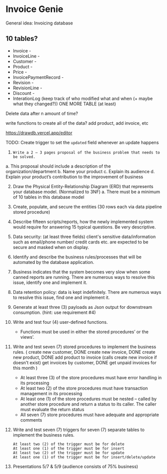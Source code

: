 # Invoice Genie

General idea: Invoicing database

## 10 tables?
- Invoice -
- InvoiceLine -
- Customer -
- Product -
- Price -
- InvoicePaymentRecord -
- Revision -
- RevisionLine - 
- Discount -
- InterationLog (keep track of who modified what and when (+ maybe what they changed?))
ONE MORE TABLE (at least)


Delete data after n amount of time?

write functions to create all of the data? add product, add invoice, etc


https://drawdb.vercel.app/editor


TODO: Create trigger to set the `updated` field whenever an update happens





1.     Write a 2 – 3 pages proposal of the business problem that needs to be solved.

a.     This proposal should include a description of the organization/department
b.     Name your product
c.     Explain its audience
d.     Explain your product’s contribution to the improvement of business

2. Draw the Physical Entity-Relationship Diagram (ERD) that represents your database model. (Normalized to 3NF)
a. There must be a minimum of 10 tables in this database model

3. Create, populate, and secure the entities (30 rows each via data pipeline stored procedure)
4. Describe fifteen scripts/reports, how the newly implemented system would require for answering 15 typical questions. Be very descriptive.
5. Data security: (at least three fields) client's sensitive data/information such as email/phone number/ credit cards etc. are expected to be secure and masked when on display.
6. Identify and describe the business rules/processes that will be automated by the database application.
7. Business indicates that the system becomes very slow when some canned reports are running. There are numerous ways to resolve this issue, identify one and implement it.
8. Data retention policy: data is kept indefinitely. There are numerous ways to resolve this issue, find one and implement it.
9. Generate at least three (3) payloads as Json output for downstream consumption. (hint: use requirement #4)
10. Write and test four (4) user-defined functions.
      - Functions must be used in either the stored procedures’ or the views’.
11. Write and test seven (7) stored procedures to implement the business rules.
(
create new customer, DONE
create new invoice, DONE
create new product, DONE
add product to invoice (calls create new invoice if doesn't exist)
get invoices by customer, DONE
get unpaid invoices for this month
)
     - At least three (3) of the store procedures must have error handling in its processing
     - At least two (2) of the store procedures must have transaction management in its processing
     - At least one (1) of the store procedures must be nested – called by another store procedure and return a status to its caller. The caller must evaluate the return status
     - All seven (7) store procedures must have adequate and appropriate comments
12. Write and test seven (7) triggers for seven (7) separate tables to implement the business rules.

        At least two (2) of the trigger must be for delete
        At least one (1) of the trigger must be for insert
        At least two (2) of the trigger must be for update
        At least one (1) of the trigger must be for insert/delete/update

13. Presentations 5/7 & 5/9 (audience consists of 75% business)
